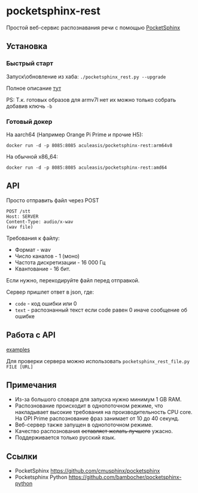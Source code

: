 pocketsphinx-rest
============
Простой веб-сервис распознавания речи с помощью [PocketSphinx](https://github.com/cmusphinx/pocketsphinx)

## Установка
### Быстрый старт

Запуск\обновление из хаба: `./pocketsphinx_rest.py --upgrade`

Полное описание [тут](https://github.com/Aculeasis/docker-starter)

PS: Т.к. готовых образов для armv7l нет их можно только собрать добавив ключь `-b`

### Готовый докер
На aarch64 (Например Orange Pi Prime и прочие H5):

`docker run -d -p 8085:8085 aculeasis/pocketsphinx-rest:arm64v8`

На обычной x86_64:

`docker run -d -p 8085:8085 aculeasis/pocketsphinx-rest:amd64`

## API
Просто отправить файл через POST

    POST /stt
    Host: SERVER
    Content-Type: audio/x-wav 
    (wav file)

Требования к файлу:
- Формат - wav
- Число каналов  - 1 (моно)
- Частота дискретизации  - 16 000 Гц
- Квантование - 16 бит.

Если нужно, перекодируйте файл перед отправкой.

Сервер пришлет ответ в json, где:
- `code` - код ошибки или 0
- `text` - распознанный текст если code равен 0 иначе сообщение об ошибке

## Работа с API
[examples](https://github.com/Aculeasis/pocketsphinx-rest/tree/master/example)

Для проверки сервера можно использовать `pocketsphinx_rest_file.py FILE [URL]`

## Примечания
- Из-за большого словаря для запуска нужно минимум 1 GB RAM.
- Распознование происходит в однопоточном режиме, что накладывает высокие требования на производительность CPU core. На OPI Prime распознование фраз занимает от 10 до 40 секунд.
- Веб-сервер также запущен в однопоточном режиме.
- Качество распознования ~~оставляет желать лучшего~~ ужасно.
- Поддерживается только русский язык.

## Ссылки
- PocketSphinx https://github.com/cmusphinx/pocketsphinx
- Pocketsphinx Python https://github.com/bambocher/pocketsphinx-python
